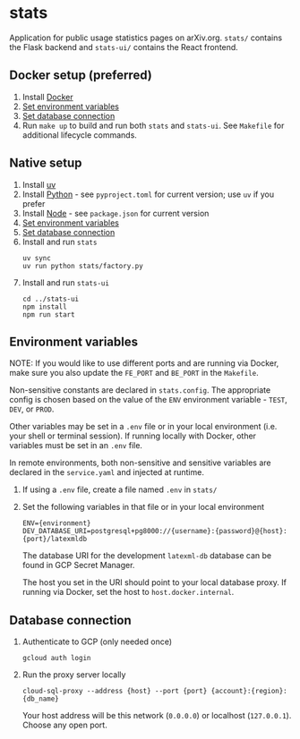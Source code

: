 # stats

Application for public usage statistics pages on arXiv.org. `stats/` contains the Flask backend and `stats-ui/` contains the React frontend.

## Docker setup (preferred)

1. Install [Docker](https://docs.docker.com/engine/install/)
2. [Set environment variables](#environment-variables)
3. [Set database connection](#database-connection)
4. Run `make up` to build and run both `stats` and `stats-ui`. See `Makefile` for additional lifecycle commands.

## Native setup

1. Install [uv](https://docs.astral.sh/uv/getting-started/installation/)
2. Install [Python](https://www.python.org/downloads/) - see `pyproject.toml` for current version; use `uv` if you prefer
3. Install [Node](https://nodejs.org/en/download) - see `package.json` for current version
4. [Set environment variables](#environment-variables)
5. [Set database connection](#database-connection)
6. Install and run `stats`
   ```
   uv sync
   uv run python stats/factory.py
   ```
7. Install and run `stats-ui`
   ```
   cd ../stats-ui
   npm install
   npm run start
   ```

## Environment variables

NOTE: If you would like to use different ports and are running via Docker, make sure you also update the `FE_PORT` and `BE_PORT` in the `Makefile`.

Non-sensitive constants are declared in `stats.config`. The appropriate config is chosen based on the value of the `ENV` environment variable - `TEST`, `DEV`, or `PROD`.

Other variables may be set in a `.env` file or in your local environment (i.e. your shell or terminal session). If running locally with Docker, other variables must be set in an `.env` file. 

In remote environments, both non-sensitive and sensitive variables are declared in the `service.yaml` and injected at runtime.

1. If using a `.env` file, create a file named `.env` in `stats/`
2. Set the following variables in that file or in your local environment 
   ```
   ENV={environment}
   DEV_DATABASE_URI=postgresql+pg8000://{username}:{password}@{host}:{port}/latexmldb
   ```
   The database URI for the development `latexml-db` database can be found in GCP Secret Manager.
   
   The host you set in the URI should point to your local database proxy. If running via Docker, set the host to
   `host.docker.internal`.

## Database connection

1. Authenticate to GCP (only needed once)
   ```
   gcloud auth login
   ```
2. Run the proxy server locally
   ```
   cloud-sql-proxy --address {host} --port {port} {account}:{region}:{db_name}
   ```
   Your host address will be this network (`0.0.0.0`) or localhost (`127.0.0.1`). Choose any open port.

